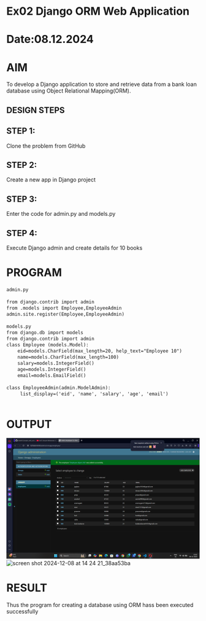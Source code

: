 # Ex02 Django ORM Web Application
# Date:08.12.2024
# AIM
To develop a Django application to store and retrieve data from a bank loan database using Object Relational Mapping(ORM).


## DESIGN STEPS
## STEP 1:
Clone the problem from GitHub

## STEP 2:
Create a new app in Django project

## STEP 3:
Enter the code for admin.py and models.py

## STEP 4:
Execute Django admin and create details for 10 books

# PROGRAM
```
admin.py

from django.contrib import admin
from .models import Employee,EmployeeAdmin
admin.site.register(Employee,EmployeeAdmin)

models.py
from django.db import models
from django.contrib import admin
class Employee (models.Model):
    eid=models.CharField(max_length=20, help_text="Employee 10")
    name=models.CharField(max_length=100)
    salary=models.IntegerField()
    age=models.IntegerField()
    email=models.EmailField()

class EmployeeAdmin(admin.ModelAdmin):
     list_display=('eid', 'name', 'salary', 'age', 'email')


```
# OUTPUT
![alt text](<Screenshot 2024-12-08 150228.png>)
![screen shot 2024-12-08 at 14 24 21_38aa53ba](https://github.com/user-attachments/assets/c77b7b77-561d-4e8e-aba9-ad5dd5eaa89b)


# RESULT
Thus the program for creating a database using ORM hass been executed successfully
